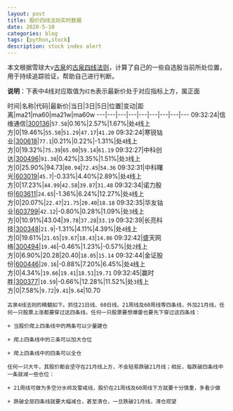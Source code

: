 ```yaml
---
layout: post
title: 股价四线法则实时数据
date: 2020-5-10
categories: blog
tags: [python,stock]
description: stock index alert
---
```



本文根据雪球大v[古泉](https://xueqiu.com/u/7148646888)的[古泉四线法则](https://xueqiu.com/7148646888/130498192)，计算了自己的一些自选股当前所处位置，用于持续追踪验证，帮助自己进行判断。

**说明**：下表中4线对应取值为`红色`表示最新价处于对应指标上方，属正面

时间|名称|代码|最新价|当日|3日|5日|位置|变动|距离|ma21|ma60|ma21w|ma60w
---|---|---|---|---|---|---|---|---
09:32:24|信维通信|[300136](https://xueqiu.com/S/SZ300136)|`57.58`|0.16%|2.57%|1.67%|处`4`线上方|0|19.46%|`55.50`|`51.29`|`47.17`|`41.20`
09:32:24|寒锐钴业|[300618](https://xueqiu.com/S/SZ300618)|`77.1`|0.21%|0.22%|-1.31%|处`4`线上方|0|19.32%|`75.39`|`65.00`|`59.14`|`61.19`
09:32:27|中科创达|[300496](https://xueqiu.com/S/SZ300496)|`91.38`|0.42%|3.35%|1.51%|处`3`线上方|0|25.90%|94.73|`80.94`|`72.45`|`54.36`
09:32:31|中科曙光|[603019](https://xueqiu.com/S/SH603019)|`45.7`|-0.33%|4.40%|2.89%|处`4`线上方|0|17.23%|`44.99`|`42.58`|`39.87`|`31.48`
09:32:34|诺力股份|[603611](https://xueqiu.com/S/SH603611)|`24.65`|-1.36%|6.24%|12.27%|处`4`线上方|0|20.07%|`22.47`|`21.75`|`20.40`|`18.18`
09:32:35|华友钴业|[603799](https://xueqiu.com/S/SH603799)|`42.12`|-0.80%|0.28%|1.09%|处`3`线上方|0|10.91%|43.04|`39.78`|`37.28`|`33.19`
09:32:39|长亮科技|[300348](https://xueqiu.com/S/SZ300348)|`21.9`|-1.31%|4.11%|4.39%|处`4`线上方|0|19.61%|`21.65`|`19.67`|`18.43`|`14.86`
09:32:42|盛天网络|[300494](https://xueqiu.com/S/SZ300494)|`19.46`|-0.46%|1.23%|-0.57%|处`2`线上方|0|6.90%|20.28|20.40|`18.05`|`15.14`
09:32:44|金证股份|[600446](https://xueqiu.com/S/SH600446)|`20.16`|-0.88%|7.20%|6.45%|处`4`线上方|0|4.34%|`19.66`|`19.41`|`18.51`|`19.71`
09:32:45|赢时胜|[300377](https://xueqiu.com/S/SZ300377)|`10.59`|-0.66%|12.28%|11.52%|处`3`线上方|0|7.58%|`9.72`|`9.41`|`9.64`|10.70

```
古泉4线法则的精髓如下。抓住21日线、60日线、21周线及60周线等四条线，外加21月线，任何一只股票上涨都要穿过这四条线，任何一只股票要想爆雷也要先下穿过这四条线：

+ 当股价爬上四条线中的两条可以少量建仓

+ 爬上四条线中的三条可以加大仓位

+ 爬上四条线中的四条可以全仓

任何一只大牛，其股价都会坚守在21月线上方，不会轻易跌破21月线；相反，每跌破四条线中一条就减一些仓位：

+ 21周线可做为多空分水岭及警戒线，股价在21周线及60周线下方就要十分慎重，多看少做

+ 跌破全部四条线就要大幅减仓，甚至清仓，一旦跌破21月线，清仓观望
```